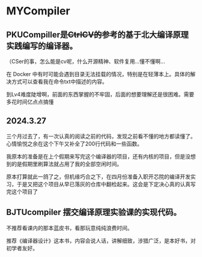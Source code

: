 # MYCompiler

## PKUCompiller是~~CtrlCV的~~参考的基于北大编译原理实践编写的编译器。
（CSer的事，怎么能是cv呢，什么开源精神、软件复用...懂不懂啊...

在 Docker 中有时可能会遇到目录无法挂载的情况，特别是在轻薄本上。具体的解决方式可以查看我在命令txt中描述的内容。

到Lv4难度陡增啊，前面的东西掌握的不牢固，后面的想要理解还是很困难。需要多花时间亿点点搞懂

## 2024.3.27 

三个月过去了，有一次认真的阅读之前的代码，发现之前看不懂的地方都读懂了。心情愉悦之余在这个下午又补全了200行代码和一些函数。

我原本的准备是在上个假期来写完这个编译器的项目，还有内核的项目，但是没想到的是假期里刷算法就占用了我的全部空闲时间。

原本打算就此一鸽了之，但机缘巧合之下，在四月份准备入职开芯院的编译开发实习，于是又把这个项目从早已落灰的仓库中翻检起来。这会是下定决心真的认真写完这个项目了


## BJTUcompiler 摆交编译原理实验课的实现代码。
不推荐看课内的那本蓝皮书，看那玩意纯纯浪费时间。

推荐《编译器设计》这本书，内容会说人话，讲解细致，涉猎广泛，是本好书，对初学者友好。


